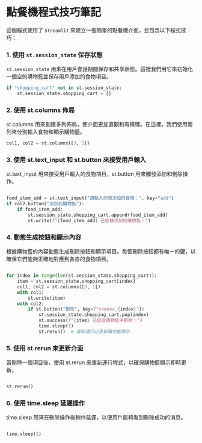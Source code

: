 # 點餐機程式技巧筆記

這個程式使用了 `Streamlit` 來建立一個簡單的點餐機介面，並包含以下程式技巧：

### 1. 使用 `st.session_state` 保存狀態

`st.session_state` 用來在用戶會話期間保存和共享狀態。這裡我們用它來初始化一個空的購物籃並保存用戶添加的食物項目。

```python
if "shopping_cart" not in st.session_state:
    st.session_state.shopping_cart = []
```

### 2. 使用 st.columns 佈局

st.columns 用來創建多列佈局，使介面更加直觀和有條理。在這裡，我們使用兩列來分別輸入食物和顯示購物籃。

```python
col1, col2 = st.columns([3, 1])
```

### 3. 使用 st.text_input 和 st.button 來接受用戶輸入

st.text_input 用來接受用戶輸入的食物項目，st.button 用來觸發添加和刪除操作。

```python

food_item_add = st.text_input("請輸入你想添加的食物：", key="add")
if col2.button("添加到購物籃"):
    if food_item_add:
        st.session_state.shopping_cart.append(food_item_add)
        st.write(f"{food_item_add} 已經被添加到購物籃！")
```

### 4. 動態生成按鈕和顯示內容

根據購物籃的內容動態生成刪除按鈕和顯示項目。每個刪除按鈕都有唯一的鍵，以確保它們能夠正確地對應到各自的食物項目。

```python

for index in range(len(st.session_state.shopping_cart)):
    item = st.session_state.shopping_cart[index]
    col1, col2 = st.columns([3, 1])
    with col1:
        st.write(item)
    with col2:
        if st.button("刪除", key=f"remove_{index}"):
            st.session_state.shopping_cart.pop(index)
            st.success(f"{item} 已經從購物籃中刪除！")
            time.sleep(1)
            st.rerun()  # 重新運行以更新購物籃顯示
```

### 5. 使用 st.rerun 來更新介面

當刪除一個項目後，使用 st.rerun 來重新運行程式，以確保購物籃顯示即時更新。

```python

st.rerun()
```

### 6. 使用 time.sleep 延遲操作

time.sleep 用來在刪除操作後稍作延遲，以便用戶能夠看到刪除成功的消息。

```python

time.sleep(1)
```
